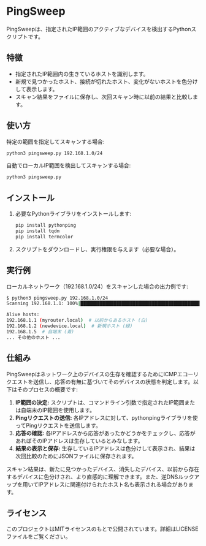 # PingSweep

PingSweepは、指定されたIP範囲のアクティブなデバイスを検出するPythonスクリプトです。

## 特徴

- 指定されたIP範囲内の生きているホストを識別します。
- 新規で見つかったホスト、接続が切れたホスト、変化がないホストを色分けして表示します。
- スキャン結果をファイルに保存し、次回スキャン時に以前の結果と比較します。

## 使い方

特定の範囲を指定してスキャンする場合:
```bash
python3 pingsweep.py 192.168.1.0/24
```

自動でローカルIP範囲を検出してスキャンする場合:
```bash
python3 pingsweep.py
```

## インストール

1. 必要なPythonライブラリをインストールします:
    ```bash
    pip install pythonping
    pip install tqdm
    pip install termcolor
    ```

2. スクリプトをダウンロードし、実行権限を与えます（必要な場合）。

## 実行例

ローカルネットワーク（192.168.1.0/24）をスキャンした場合の出力例です:

```bash
$ python3 pingsweep.py 192.168.1.0/24
Scanning 192.168.1.1: 100%|███████████████████████████████████████████████████████████| 254/254 [00:25<00:00, 10.12host/s]

Alive hosts:
192.168.1.1 (myrouter.local)  # 以前からあるホスト (白)
192.168.1.2 (newdevice.local)  # 新規ホスト (緑)
192.168.1.5  # 自端末 (青)
... その他のホスト ...
```

## 仕組み

PingSweepはネットワーク上のデバイスの生存を確認するためにICMPエコーリクエストを送信し、応答の有無に基づいてそのデバイスの状態を判定します。以下はそのプロセスの概要です:

1. **IP範囲の決定:** スクリプトは、コマンドライン引数で指定されたIP範囲または自端末のIP範囲を使用します。
2. **Pingリクエストの送信:** 各IPアドレスに対して、pythonpingライブラリを使ってPingリクエストを送信します。
3. **応答の確認:** 各IPアドレスから応答があったかどうかをチェックし、応答があればそのIPアドレスは生存しているとみなします。
4. **結果の表示と保存:** 生存しているIPアドレスは色分けして表示され、結果は次回比較のためにJSONファイルに保存されます。

スキャン結果は、新たに見つかったデバイス、消失したデバイス、以前から存在するデバイスに色分けされ、より直感的に理解できます。また、逆DNSルックアップを用いてIPアドレスに関連付けられたホスト名も表示される場合があります。

## ライセンス

このプロジェクトはMITライセンスのもとで公開されています。詳細はLICENSEファイルをご覧ください。
